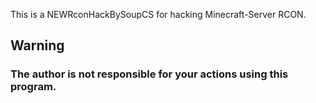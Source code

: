 This is a NEWRconHackBySoupCS for hacking Minecraft-Server RCON.
## Warning
### The author is not responsible for your actions using this program.
